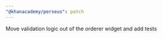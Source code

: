 ```yaml
---
"@khanacademy/perseus": patch
---
```


Move validation logic out of the orderer widget and add tests
